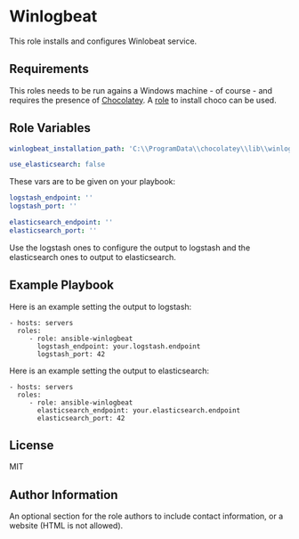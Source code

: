 Winlogbeat
=========

This role installs and configures Winlobeat service.

Requirements
------------

This roles needs to be run agains a Windows machine - of course - and requires the presence of [Chocolatey](https://chocolatey.org/). A [role](https://github.com/stone-payments/ansible-choco) to install choco can be used. 

Role Variables
--------------

```yaml
winlogbeat_installation_path: 'C:\\ProgramData\\chocolatey\\lib\\winlogbeat\\tools\\winlogbeat-5.4.0-windows-x86_64\\winlogbeat.yml'

use_elasticsearch: false
```
These vars are to be given on your playbook:

```yaml
logstash_endpoint: ''
logstash_port: ''

elasticsearch_endpoint: ''
elasticsearch_port: ''
```
Use the logstash ones to configure the output to logstash and the elasticsearch ones to output to elasticsearch.

Example Playbook
----------------
Here is an example setting the output to logstash:

    - hosts: servers
      roles:
         - role: ansible-winlogbeat
           logstash_endpoint: your.logstash.endpoint
           logstash_port: 42

Here is an example setting the output to elasticsearch:

    - hosts: servers
      roles:
         - role: ansible-winlogbeat
           elasticsearch_endpoint: your.elasticsearch.endpoint
           elasticsearch_port: 42

License
-------

MIT

Author Information
------------------

An optional section for the role authors to include contact information, or a website (HTML is not allowed).
